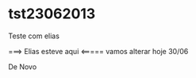 tst23062013
===========

Teste com elias

===> Elias esteve aqui <=====
vamos alterar
hoje 30/06

De Novo